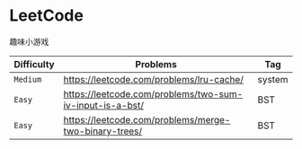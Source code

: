 # LeetCode
趣味小游戏

| Difficulty | Problems                                                 | Tag    |
| ---------- | -------------------------------------------------------- | ------ |
| `Medium`   | https://leetcode.com/problems/lru-cache/                 | system |
| `Easy`     | https://leetcode.com/problems/two-sum-iv-input-is-a-bst/ | BST    |
| `Easy`     | https://leetcode.com/problems/merge-two-binary-trees/    | BST    |

